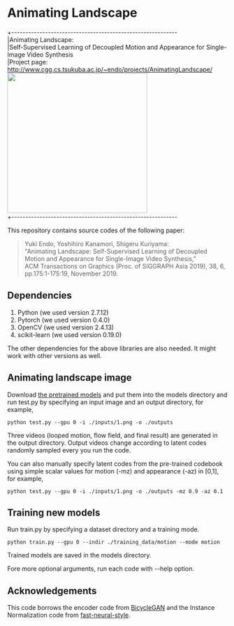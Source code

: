 # Animating Landscape

+-----------------------------------------------------------  
|Animating Landscape:   
|Self-Supervised Learning of Decoupled Motion and Appearance for Single-Image Video Synthesis  
|Project page: http://www.cgg.cs.tsukuba.ac.jp/~endo/projects/AnimatingLandscape/  
<img src="https://user-images.githubusercontent.com/56748497/67206735-34fa7880-f44d-11e9-85d3-790c25fd199a.gif" width="320px">  
+-----------------------------------------------------------  

This repository contains source codes of the following paper:  

>Yuki Endo, Yoshihiro Kanamori, Shigeru Kuriyama:   
>"Animating Landscape: Self-Supervised Learning of Decoupled Motion and Appearance for Single-Image Video Synthesis,"   
>ACM Transactions on Graphics (Proc. of SIGGRAPH Asia 2019), 38, 6, pp.175:1-175:19, November 2019.   

## Dependencies  
1. Python (we used version 2.7.12)  
2. Pytorch (we used version 0.4.0)  
3. OpenCV (we used version 2.4.13)  
4. scikit-learn (we used version 0.19.0)

The other dependencies for the above libraries are also needed. It might work with other versions as well.   

## Animating landscape image
  
Download [the pretrained models](http://www.cgg.cs.tsukuba.ac.jp/~endo/projects/AnimatingLandscape/) and put them into the models directory and run test.py by specifying an input image and an output directory, for example, 
```
python test.py --gpu 0 -i ./inputs/1.png -o ./outputs  
```
Three videos (looped motion, flow field, and final result) are generated in the output directory. Output videos change according to latent codes randomly sampled every you run the code.   

You can also manually specify latent codes from the pre-trained codebook using simple scalar values for motion (-mz) and appearance (-az) in [0,1], for example,   
```
python test.py --gpu 0 -i ./inputs/1.png -o ./outputs -mz 0.9 -az 0.1  
```

## Training new models  
Run train.py by specifying a dataset directory and a training mode.   
```
python train.py --gpu 0 --indir ./training_data/motion --mode motion  
```
Trained models are saved in the models directory.   

Fore more optional arguments, run each code with --help option.   

## Acknowledgements
This code borrows the encoder code from [BicycleGAN](https://github.com/junyanz/BicycleGAN) and the Instance Normalization code from [fast-neural-style](https://github.com/abhiskk/fast-neural-style). 